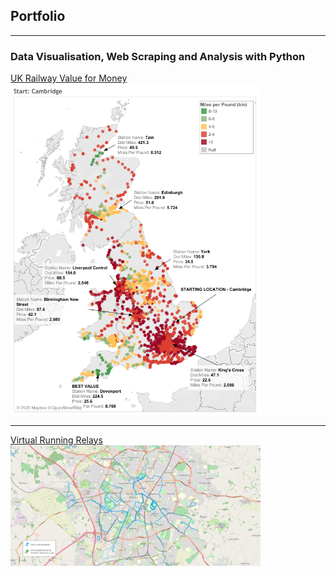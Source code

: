## Portfolio

---

### Data Visualisation, Web Scraping and Analysis with Python

[UK Railway Value for Money](/posts/uk_railway_journeys)
<img src="/images/Cambridge Rail Value.png?raw=true" width="400"/>

---
[Virtual Running Relays](/posts/virtual_running_relays)
<img src="/images/map1.png?raw=true" width="400"/>

<!--
---
[Project 3 Title](http://example.com/)
<img src="images/dummy_thumbnail.jpg?raw=true"/> -->

<!--### Category Name 2-->

<!-- - [Project 1 Title](http://example.com/)
- [Project 2 Title](http://example.com/)
- [Project 3 Title](http://example.com/)
- [Project 4 Title](http://example.com/)
- [Project 5 Title](http://example.com/)-->
